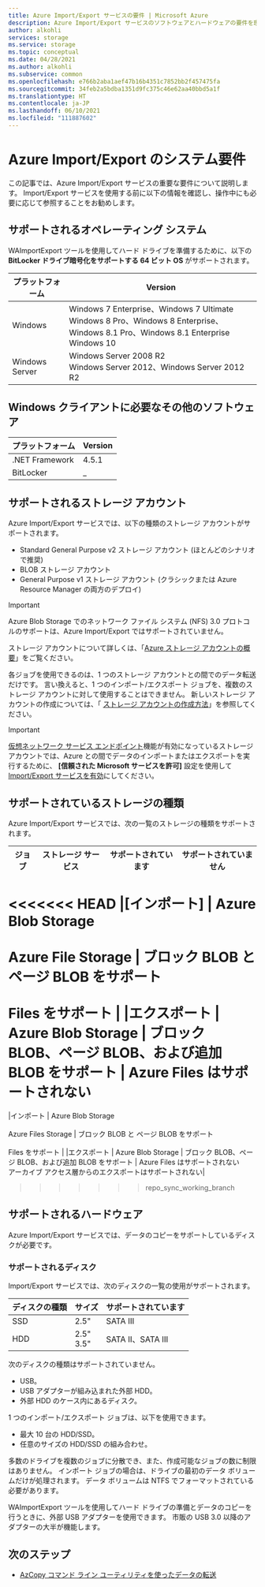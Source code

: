 ```yaml
---
title: Azure Import/Export サービスの要件 | Microsoft Azure
description: Azure Import/Export サービスのソフトウェアとハードウェアの要件を理解します。
author: alkohli
services: storage
ms.service: storage
ms.topic: conceptual
ms.date: 04/28/2021
ms.author: alkohli
ms.subservice: common
ms.openlocfilehash: e766b2aba1aef47b16b4351c7852bb2f457475fa
ms.sourcegitcommit: 34feb2a5bdba1351d9fc375c46e62aa40bbd5a1f
ms.translationtype: HT
ms.contentlocale: ja-JP
ms.lasthandoff: 06/10/2021
ms.locfileid: "111887602"
---
```

# <a name="azure-importexport-system-requirements"></a>Azure Import/Export のシステム要件

この記事では、Azure Import/Export サービスの重要な要件について説明します。 Import/Export サービスを使用する前に以下の情報を確認し、操作中にも必要に応じて参照することをお勧めします。

## <a name="supported-operating-systems"></a>サポートされるオペレーティング システム

WAImportExport ツールを使用してハード ドライブを準備するために、以下の **BitLocker ドライブ暗号化をサポートする 64 ビット OS** がサポートされます。


|プラットフォーム |Version |
|---------|---------|
|Windows     | Windows 7 Enterprise、Windows 7 Ultimate <br> Windows 8 Pro、Windows 8 Enterprise、Windows 8.1 Pro、Windows 8.1 Enterprise <br> Windows 10        |
|Windows Server     |Windows Server 2008 R2 <br> Windows Server 2012、Windows Server 2012 R2         |

## <a name="other-required-software-for-windows-client"></a>Windows クライアントに必要なその他のソフトウェア

|プラットフォーム |Version |
|---------|---------|
|.NET Framework    | 4.5.1       |
| BitLocker        |  _          |


## <a name="supported-storage-accounts"></a>サポートされるストレージ アカウント

Azure Import/Export サービスでは、以下の種類のストレージ アカウントがサポートされます。

- Standard General Purpose v2 ストレージ アカウント (ほとんどのシナリオで推奨)
- BLOB ストレージ アカウント
- General Purpose v1 ストレージ アカウント (クラシックまたは Azure Resource Manager の両方のデプロイ)

> [!IMPORTANT]
> Azure Blob Storage でのネットワーク ファイル システム (NFS) 3.0 プロトコルのサポートは、Azure Import/Export ではサポートされていません。

ストレージ アカウントについて詳しくは、「[Azure ストレージ アカウントの概要](../storage/common/storage-account-overview.md)」をご覧ください。

各ジョブを使用できるのは、1 つのストレージ アカウントとの間でのデータ転送だけです。 言い換えると、1 つのインポート/エクスポート ジョブを、複数のストレージ アカウントに対して使用することはできません。 新しいストレージ アカウントの作成については、「 [ストレージ アカウントの作成方法](../storage/common/storage-account-create.md)」を参照してください。

> [!IMPORTANT]
> [仮想ネットワーク サービス エンドポイント](../virtual-network/virtual-network-service-endpoints-overview.md)機能が有効になっているストレージ アカウントでは、Azure との間でデータのインポートまたはエクスポートを実行するために、 **[信頼された Microsoft サービスを許可]** 設定を使用して [Import/Export サービスを有効](../storage/common/storage-network-security.md)にしてください。

## <a name="supported-storage-types"></a>サポートされているストレージの種類

Azure Import/Export サービスでは、次の一覧のストレージの種類をサポートされます。


|ジョブ  |ストレージ サービス |サポートされています  |サポートされていません  |
|---------|---------|---------|---------|
<<<<<<< HEAD
|[インポート]     |  Azure Blob Storage <br><br> Azure File Storage       | ブロック BLOB と ページ BLOB をサポート <br><br> Files をサポート          |
|エクスポート     |   Azure Blob Storage       | ブロック BLOB、ページ BLOB、および追加 BLOB をサポート         | Azure Files はサポートされない
=======
|インポート     |  Azure Blob Storage <br><br> Azure Files Storage       | ブロック BLOB と ページ BLOB をサポート <br><br> Files をサポート          |
|エクスポート     |   Azure Blob Storage       | ブロック BLOB、ページ BLOB、および追加 BLOB をサポート         | Azure Files はサポートされない<br>アーカイブ アクセス層からのエクスポートはサポートされない|
>>>>>>> repo_sync_working_branch


## <a name="supported-hardware"></a>サポートされるハードウェア

Azure Import/Export サービスでは、データのコピーをサポートしているディスクが必要です。

### <a name="supported-disks"></a>サポートされるディスク

Import/Export サービスでは、次のディスクの一覧の使用がサポートされます。


|ディスクの種類  |サイズ  |サポートされています |
|---------|---------|---------|
|SSD    |   2.5"      |SATA III          |
|HDD     |  2.5"<br>3.5"       |SATA II、SATA III         |

次のディスクの種類はサポートされていません。

- USB。
- USB アダプターが組み込まれた外部 HDD。
- 外部 HDD のケース内にあるディスク。

1 つのインポート/エクスポート ジョブは、以下を使用できます。

- 最大 10 台の HDD/SSD。
- 任意のサイズの HDD/SSD の組み合わせ。

多数のドライブを複数のジョブに分散でき、また、作成可能なジョブの数に制限はありません。 インポート ジョブの場合は、ドライブの最初のデータ ボリュームだけが処理されます。 データ ボリュームは NTFS でフォーマットされている必要があります。

WAImportExport ツールを使用してハード ドライブの準備とデータのコピーを行うときに、外部 USB アダプターを使用できます。 市販の USB 3.0 以降のアダプターの大半が機能します。

## <a name="next-steps"></a>次のステップ

* [AzCopy コマンド ライン ユーティリティを使ったデータの転送](../storage/common/storage-use-azcopy-v10.md)
